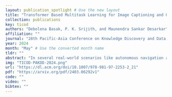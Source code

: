 ```yaml
---
layout: publication_spotlight # Use the new layout
title: "Transformer Based Multitask Learning for Image Captioning and Object Detection" # Escape quotes in title
collection: publications
key: ticod
authors: "Debolena Basak, P. K. Srijith, and Maunendra Sankar Desarkar"
affiliation: ""
journal: "28th Pacific-Asia Conference on Knowledge Discovery and Data Mining (PAKDD 2024)"
year: 2024
month: "May" # Use the converted month name
tldr: ""
abstract: "In several real-world scenarios like autonomous navigation and mobility, to obtain a better visual understanding of the surroundings, image captioning and object detection play a crucial role. This work introduces a novel multitask learning framework that combines image captioning and object detection intoa joint model. We propose TICOD, Transformer-based Image Captioning andObject Detection model for jointly training both tasks by combining the losses obtained from image captioning and object detection networks. By leveraging joint training, the model benefits from the complementary information shared AQ1between the two tasks, leading to improved performance for image captioning.Our approach utilizes a transformer-based architecture that enables end-to-end AQ2network integration for image captioning and object detection and performs bothtasks jointly. We evaluate the effectiveness of our approach through comprehensive experiments on the MS-COCO dataset. Our model outperforms the baselinesfrom image captioning literature by achieving a 3.65% improvement in BERTScore."
img: "TICOD-PAKDD-2024.png"
url: "https://dl.acm.org/doi/10.1007/978-981-97-2253-2_21"
pdf: "https://arxiv.org/pdf/2403.06292v1"
code: ""
video: ""
bibtex: ""
---
```

